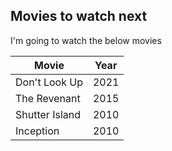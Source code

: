 ## Movies to watch next
I'm going to watch the below movies

| Movie | Year |
| --- | --- |
| Don't Look Up | 2021 |
| The Revenant | 2015 |
| Shutter Island | 2010 |
| Inception | 2010 |